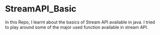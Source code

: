 # StreamAPI_Basic
In this Repo, I learnt about the basics of Stream API available in java. I tried to play around some of the major used function available in stream API.
